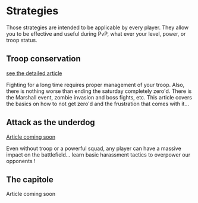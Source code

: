 # Strategies

Those strategies are intended to be applicable by every player. They allow you to be effective and useful during PvP, what ever your level, power, or troop status.

## Troop conservation

[see the detailed article](./TROOPS.md)

Fighting for a long time requires proper management of your troop. Also, there is nothing worse than ending the saturday completely zero'd. There is the Marshall event, zombie invasion and boss fights, etc.
This article covers the basics on how to not get zero'd and the frustration that comes with it...

## Attack as the underdog

[Article coming soon](./CROW_TACTICS.md)

Even without troop or a powerful squad, any player can have a massive impact on the battlefield... learn basic harassment tactics to overpower our opponents !


## The capitole

Article coming soon